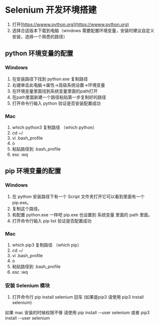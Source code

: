 # Selenium 开发环境搭建

1. 打开[https://wwww.python.org](https://wwww.python.org)
1. 选择合适版本下载到电脑（windows 需要配置环境变量，安装时建议自定义安装，选择一个熟悉的路径）

## python 环境变量的配置

### Windows

1. 在安装路径下找到 python.exe 复制路径
1. 右键单击此电脑->属性->高级系统设置->环境变量
1. 在环境变量里面找到系统变量里面的path打开
1. 在path里面新建一个路径粘贴第一步复制好的路径
1. 打开命令行输入 python 验证是否安装配置成功

### Mac

1. which python3 复制路径 （which python）
1. cd ~/
1. vi .bash_profile
1. o
1. 粘贴路径到 .bash_profile
1. esc :wq


## pip 环境变量的配置

### Windows

1. 在 python 安装路径下有一个 Script 文件夹打开它可以看到里面有一个 pip.exe。
1. 复制这个路径。
1. 和配置 python.exe 一样吧 pip.exe 也设置到 系统变量 里面的 path 里面。
1. 打开命令行输入 pip list 验证是否配置成功


### Mac

1. which pip3 复制路径 （which pip）
1. cd ~/
1. vi .bash_profile
1. o
1. 粘贴路径到 .bash_profile
1. esc :wq



### 安装 Selenium 模块


1. 打开命令行 pip install selenium 回车 (如果是pip3 请使用 pip3 install selenium)

如果 mac 安装的时候权限不够 请使用 pip install --user selenium 或者  pip3 install --user selenium

